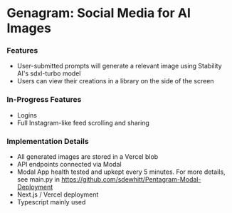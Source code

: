 # Genagram: Social Media for AI Images

### Features
- User-submitted prompts will generate a relevant image using Stability AI's sdxl-turbo model
- Users can view their creations in a library on the side of the screen

### In-Progress Features
- Logins
- Full Instagram-like feed scrolling and sharing

### Implementation Details
- All generated images are stored in a Vercel blob
- API endpoints connected via Modal
- Modal App health tested and upkept every 5 minutes. For more details, see main.py in https://github.com/sdewhitt/Pentagram-Modal-Deployment
- Next.js / Vercel deployment
- Typescript mainly used
